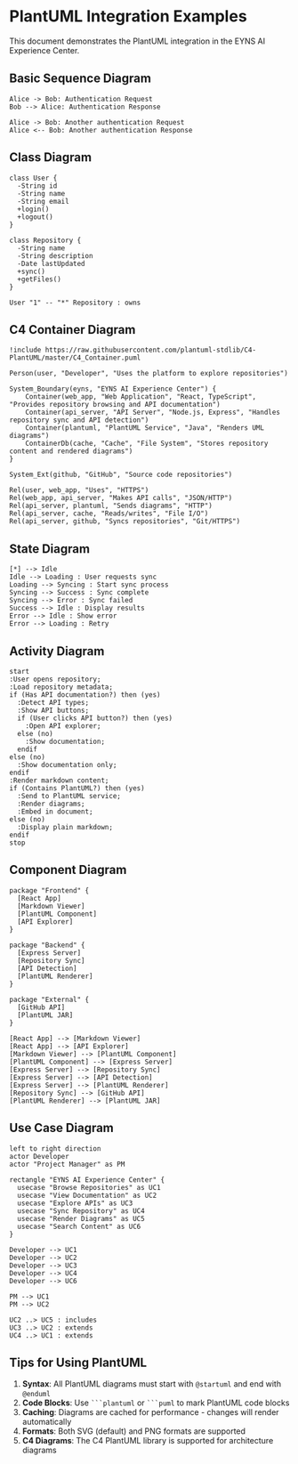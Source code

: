 # PlantUML Integration Examples

This document demonstrates the PlantUML integration in the EYNS AI Experience Center.

## Basic Sequence Diagram

```plantuml
Alice -> Bob: Authentication Request
Bob --> Alice: Authentication Response

Alice -> Bob: Another authentication Request
Alice <-- Bob: Another authentication Response
```

## Class Diagram

```plantuml
class User {
  -String id
  -String name
  -String email
  +login()
  +logout()
}

class Repository {
  -String name
  -String description
  -Date lastUpdated
  +sync()
  +getFiles()
}

User "1" -- "*" Repository : owns
```

## C4 Container Diagram

```plantuml
!include https://raw.githubusercontent.com/plantuml-stdlib/C4-PlantUML/master/C4_Container.puml

Person(user, "Developer", "Uses the platform to explore repositories")

System_Boundary(eyns, "EYNS AI Experience Center") {
    Container(web_app, "Web Application", "React, TypeScript", "Provides repository browsing and API documentation")
    Container(api_server, "API Server", "Node.js, Express", "Handles repository sync and API detection")
    Container(plantuml, "PlantUML Service", "Java", "Renders UML diagrams")
    ContainerDb(cache, "Cache", "File System", "Stores repository content and rendered diagrams")
}

System_Ext(github, "GitHub", "Source code repositories")

Rel(user, web_app, "Uses", "HTTPS")
Rel(web_app, api_server, "Makes API calls", "JSON/HTTP")
Rel(api_server, plantuml, "Sends diagrams", "HTTP")
Rel(api_server, cache, "Reads/writes", "File I/O")
Rel(api_server, github, "Syncs repositories", "Git/HTTPS")
```

## State Diagram

```plantuml
[*] --> Idle
Idle --> Loading : User requests sync
Loading --> Syncing : Start sync process
Syncing --> Success : Sync complete
Syncing --> Error : Sync failed
Success --> Idle : Display results
Error --> Idle : Show error
Error --> Loading : Retry
```

## Activity Diagram

```plantuml
start
:User opens repository;
:Load repository metadata;
if (Has API documentation?) then (yes)
  :Detect API types;
  :Show API buttons;
  if (User clicks API button?) then (yes)
    :Open API explorer;
  else (no)
    :Show documentation;
  endif
else (no)
  :Show documentation only;
endif
:Render markdown content;
if (Contains PlantUML?) then (yes)
  :Send to PlantUML service;
  :Render diagrams;
  :Embed in document;
else (no)
  :Display plain markdown;
endif
stop
```

## Component Diagram

```plantuml
package "Frontend" {
  [React App]
  [Markdown Viewer]
  [PlantUML Component]
  [API Explorer]
}

package "Backend" {
  [Express Server]
  [Repository Sync]
  [API Detection]
  [PlantUML Renderer]
}

package "External" {
  [GitHub API]
  [PlantUML JAR]
}

[React App] --> [Markdown Viewer]
[React App] --> [API Explorer]
[Markdown Viewer] --> [PlantUML Component]
[PlantUML Component] --> [Express Server]
[Express Server] --> [Repository Sync]
[Express Server] --> [API Detection]
[Express Server] --> [PlantUML Renderer]
[Repository Sync] --> [GitHub API]
[PlantUML Renderer] --> [PlantUML JAR]
```

## Use Case Diagram

```plantuml
left to right direction
actor Developer
actor "Project Manager" as PM

rectangle "EYNS AI Experience Center" {
  usecase "Browse Repositories" as UC1
  usecase "View Documentation" as UC2
  usecase "Explore APIs" as UC3
  usecase "Sync Repository" as UC4
  usecase "Render Diagrams" as UC5
  usecase "Search Content" as UC6
}

Developer --> UC1
Developer --> UC2
Developer --> UC3
Developer --> UC4
Developer --> UC6

PM --> UC1
PM --> UC2

UC2 ..> UC5 : includes
UC3 ..> UC2 : extends
UC4 ..> UC1 : extends
```

## Tips for Using PlantUML

1. **Syntax**: All PlantUML diagrams must start with `@startuml` and end with `@enduml`
2. **Code Blocks**: Use ` ```plantuml ` or ` ```puml ` to mark PlantUML code blocks
3. **Caching**: Diagrams are cached for performance - changes will render automatically
4. **Formats**: Both SVG (default) and PNG formats are supported
5. **C4 Diagrams**: The C4 PlantUML library is supported for architecture diagrams